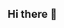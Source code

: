 ## Hi there 👋

<!--
**VelpulaKishore14/VelpulaKishore14** is a ✨ _special_ ✨ repository because its `README.md` (this file) appears on your GitHub profile.

currently pursuing B.Tech 3rd year Information technology

<!DOCTYPE html>
<html lang="en">
<head>
    <meta charset="UTF-8">
    <meta name="viewport" content="width=device-width, initial-scale=1.0">
    <title>Image in GitHub</title>
</head>
<body>
    <h1>Adding an Image in GitHub</h1>
    <p>This is how you display an image stored in your GitHub repository:</p>
    <img src="https://tse2.mm.bing.net/th?id=OIP.wNGxHlTCsH9zU90WDouoDQHaFj&pid=Api&P=0&h=180" alt="Description of image" width="500">
    <p>Make sure the <code>src</code> path points to the image file in your repository.</p>
</body>
</html>
